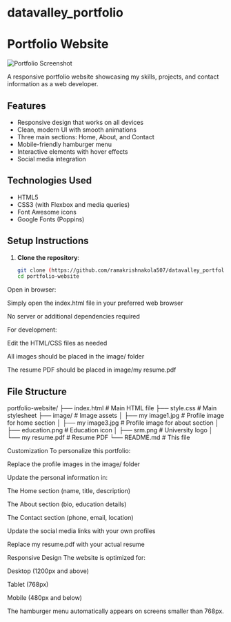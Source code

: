 # datavalley_portfolio
# Portfolio Website

![Portfolio Screenshot](./screenshot.png)

A responsive portfolio website showcasing my skills, projects, and contact information as a web developer.

## Features

- Responsive design that works on all devices
- Clean, modern UI with smooth animations
- Three main sections: Home, About, and Contact
- Mobile-friendly hamburger menu
- Interactive elements with hover effects
- Social media integration

## Technologies Used

- HTML5
- CSS3 (with Flexbox and media queries)
- Font Awesome icons
- Google Fonts (Poppins)

## Setup Instructions

1. **Clone the repository**:
   ```bash
   git clone (https://github.com/ramakrishnakola507/datavalley_portfolio)
   cd portfolio-website
Open in browser:

Simply open the index.html file in your preferred web browser

No server or additional dependencies required

For development:

Edit the HTML/CSS files as needed

All images should be placed in the image/ folder

The resume PDF should be placed in image/my resume.pdf

## File Structure

portfolio-website/
├── index.html            # Main HTML file
├── style.css             # Main stylesheet
├── image/                # Image assets
│   ├── my image1.jpg     # Profile image for home section
│   ├── my image3.jpg     # Profile image for about section
│   ├── education.png     # Education icon
│   ├── srm.png           # University logo
│   └── my resume.pdf     # Resume PDF
└── README.md             # This file

Customization
To personalize this portfolio:

Replace the profile images in the image/ folder

Update the personal information in:

The Home section (name, title, description)

The About section (bio, education details)

The Contact section (phone, email, location)

Update the social media links with your own profiles

Replace my resume.pdf with your actual resume

Responsive Design
The website is optimized for:

Desktop (1200px and above)

Tablet (768px)

Mobile (480px and below)

The hamburger menu automatically appears on screens smaller than 768px.
